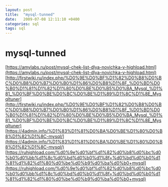 ```yaml
---
layout: post
title:  "mysql-tunned"
date:   2009-07-08 12:11:10 +0400
categories: sql
tags: sql
---
```


# mysql-tunned
[https://amylabs.ru/post/mysql-chek-list-dlya-novichka-v-highload.html](https://amylabs.ru/post/mysql-chek-list-dlya-novichka-v-highload.html)
[http://firstwiki.ru/index.php/%D0%9E%D0%BF%D1%82%D0%B8%D0%BC%D0%B8%D0%B7%D0%B0%D1%86%D0%B8%D1%8F_%D0%BD%D0%B0%D1%81%D1%82%D1%80%D0%BE%D0%B5%D0%BA_Mysql_%D1%81_%D0%BF%D0%BE%D0%BC%D0%BE%D1%89%D1%8C%D1%8E_Mysqltuner](http://firstwiki.ru/index.php/%D0%9E%D0%BF%D1%82%D0%B8%D0%BC%D0%B8%D0%B7%D0%B0%D1%86%D0%B8%D1%8F_%D0%BD%D0%B0%D1%81%D1%82%D1%80%D0%BE%D0%B5%D0%BA_Mysql_%D1%81_%D0%BF%D0%BE%D0%BC%D0%BE%D1%89%D1%8C%D1%8E_Mysqltuner)
[https://4admin.info/%D1%83%D1%81%D0%BA%D0%BE%D1%80%D0%B8%D1%82%D1%8C-mysql/](https://4admin.info/%D1%83%D1%81%D0%BA%D0%BE%D1%80%D0%B8%D1%82%D1%8C-mysql/)
[https://ruhighload.com/%d0%9e%d0%bf%d1%82%d0%b8%d0%bc%d0%b0%d0%bb%d1%8c%d0%bd%d0%b0%d1%8f+%d0%bd%d0%b0%d1%81%d1%82%d1%80%d0%be%d0%b9%d0%ba%d0%b0+mysql](https://ruhighload.com/%d0%9e%d0%bf%d1%82%d0%b8%d0%bc%d0%b0%d0%bb%d1%8c%d0%bd%d0%b0%d1%8f+%d0%bd%d0%b0%d1%81%d1%82%d1%80%d0%be%d0%b9%d0%ba%d0%b0+mysql)
